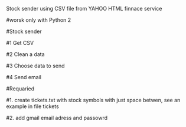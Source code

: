 Stock sender using CSV file from YAHOO HTML finnace service

#worsk only with Python 2

#Stock sender 

#1 Get CSV 

#2 Clean a data

#3 Choose data to send

#4 Send email


#Requaried

#1. create tickets.txt with stock symbols with just space betwen, see an example in file tickets

#2. add gmail email adress and passowrd
